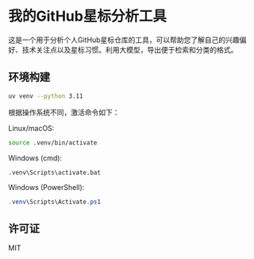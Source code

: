 # 我的GitHub星标分析工具

这是一个用于分析个人GitHub星标仓库的工具，可以帮助您了解自己的兴趣偏好、技术关注点以及星标习惯。利用大模型，导出便于检索和分类的格式。

## 环境构建
```bash
uv venv --python 3.11
```
根据操作系统不同，激活命令如下：

Linux/macOS:

```bash
source .venv/bin/activate
```
Windows (cmd):
```text
.venv\Scripts\activate.bat
```
Windows (PowerShell):
```powershell
.venv\Scripts\Activate.ps1
```

## 许可证

MIT
